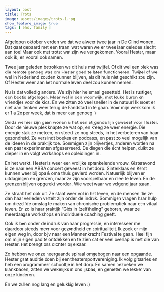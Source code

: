 ```yaml
---
layout: post
title: Trots
image: assets/images/trots-1.jpg
show_feature_image: true
tags: [ ehs, family ]
---
```


Afgelopen oktober vierden we dat we alweer twee jaar in De Glind wonen. Dat gaat gepaard met een traan: wat waren we er twee jaar geleden slecht aan toe! Maar ook met trots: wat zijn we ver gekomen. Vooral Hester, maar ook ik, en vooral ook samen.

Twee jaar geleden betrokken we dit huis met twijfel. Of dit wel een plek was die remote genoeg was om Hester goed te laten functioneren. Twijfel of we wel in Nederland zouden kunnen blijven, als dit huis niet geschikt zou zijn. Of Hester weer aan het normale leven deel zou kunnen nemen. 

Nu is dat volledig anders. We zijn hier helemaal gesetteld. Het is rustiger, een beetje afgelegen. Maar wel in een woonwijk, met leuke buren en vriendjes voor de kids. En we zitten zó veel sneller in de natuur! Ik moet er niet aan denken weer terug de Randstad in te gaan. Voor mijn werk kom ik er 1 a 2x per week, dat is meer dan genoeg ;)

Sinds we hier zijn gaan wonen is het een stijgende lijn geweest voor Hester. Door de nieuwe plek knapte ze wat op, en kreeg ze weer energie. Die energie stak ze meteen, en steekt ze nog steeds, in het verbeteren van haar gezondheid. Ze verslindt boeken en podcasts, en past zo veel mogelijk van de ideeen in de praktijk toe. Sommigen zijn blijvertjes, anderen worden na een paar experimenten afgeserveerd. De dingen die écht helpen, duikt ze dieper in en volgt workshops en opleidingen in.

En het werkt. Hester is weer een vrolijke sprankelende vrouw. Gisteravond is ze naar een ABBA concert geweest in het dorp. Sinterklaas en Kerst kunnen weer bij opa & oma thuis gevierd worden. Natuurlijk blijven er uitdagingen en grenzen, maar ze zijn voorspelbaar en mee te leven. En de grenzen blijven opgerekt worden. Wie weet waar we volgend jaar staan.

Ze straalt het ook uit. Ze staat weer vol in het leven, en de mensen die ze dan haar verleden vertelt zijn onder de indruk. Sommigen vragen haar hulp om diezelfde omslag te maken van chronische problematiek naar een vitaal leven. En zo is haar praktijk “Gids in (zelf)heling” geboren, waar ze meerdaagse workshops en individuele coaching geeft.

Ook ik ben onder de indruk van haar progressie, en interesseer me daardoor steeds meer voor gezondheid en spiritualiteit. Ik zoek er mijn eigen weg in, door bijv naar een Mannenkracht Festival te gaan. Heel fijn om mijn eigen pad te ontdekken en te zien dat er veel overlap is met die van Hester. Het brengt ons dichter bij elkaar.

Zo hebben we onze neergaande spiraal omgebogen naar een opgaande. Hester gaat auditie doen bij een theatersportvereniging. Ik volg gitaarles en heb een programmeer schooltje in het dorp. En samen bezoeken we klankbaden, zitten we wekelijks in ons ijsbad, en genieten we lekker van onze kinderen.

En we zullen nog lang en gelukkig leven :)
